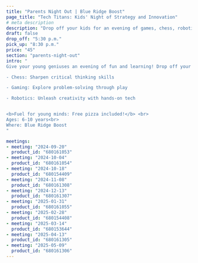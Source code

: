 ```yaml
---
title: "Parents Night Out | Blue Ridge Boost"
page_title: "Tech Titans: Kids' Night of Strategy and Innovation"
# meta description
description: "Drop off your kids for an evening of games, chess, robotics, and coding."
draft: false
drop_off: "5:30 p.m."
pick_up: "8:30 p.m."
price: "45"
section: "parents-night-out"
intro: "
Give your young geniuses an evening of fun and learning! Drop off your kids ages 6 to 10 for an exciting adventure in:

- Chess: Sharpen critical thinking skills

- Gaming: Explore problem-solving through play

- Robotics: Unleash creativity with hands-on tech


<b>Fuel for young minds: Free pizza included!</b> <br>
Ages: 6-10 years<br>
Where: Blue Ridge Boost
"

meetings: 
- meeting: "2024-09-20"
  product_id: "680161053"
- meeting: "2024-10-04"
  product_id: "680161054"
- meeting: "2024-10-18"
  product_id: "680154409"
- meeting: "2024-11-08"
  product_id: "680161308"
- meeting: "2024-12-13"
  product_id: "680161307"
- meeting: "2025-01-31"
  product_id: "680161055"
- meeting: "2025-02-28"
  product_id: "680154408"
- meeting: "2025-03-14"
  product_id: "680153644"
- meeting: "2025-04-13"
  product_id: "680161305"
- meeting: "2025-05-09"
  product_id: "680161306"
---
```












